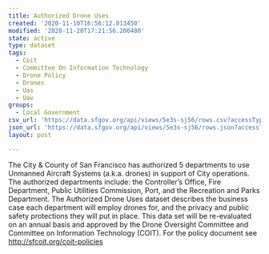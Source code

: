 ```yaml
---
title: Authorized Drone Uses
created: '2020-11-10T16:56:12.013450'
modified: '2020-11-20T17:21:56.200480'
state: active
type: dataset
tags:
  - Coit
  - Committee On Information Technology
  - Drone Policy
  - Drones
  - Uas
  - Uav
groups:
  - Local Government
csv_url: 'https://data.sfgov.org/api/views/5e3s-sj56/rows.csv?accessType=DOWNLOAD'
json_url: 'https://data.sfgov.org/api/views/5e3s-sj56/rows.json?accessType=DOWNLOAD'
layout: post

---
```

The City & County of San Francisco has authorized 5 departments to use Unmanned Aircraft Systems (a.k.a. drones) in support of City operations. The authorized departments include: the Controller’s Office, Fire Department, Public Utilities Commission, Port, and the Recreation and Parks Department.  The Authorized Drone Uses dataset describes the business case each department will employ drones for, and the privacy and public safety protections they will put in place. This data set will be re-evaluated on an annual basis and approved by the Drone Oversight Committee and Committee on Information Technology (COIT). For the policy document see http://sfcoit.org/coit-policies
